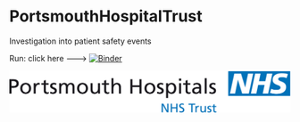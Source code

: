 # PortsmouthHospitalTrust
Investigation into patient safety events

Run: click here ---> [![Binder](https://mybinder.org/badge_logo.svg)](https://mybinder.org/v2/gh/meevans1/PortsmouthHospitalTrust/master)

![logo](nhsportsmouth.png)
